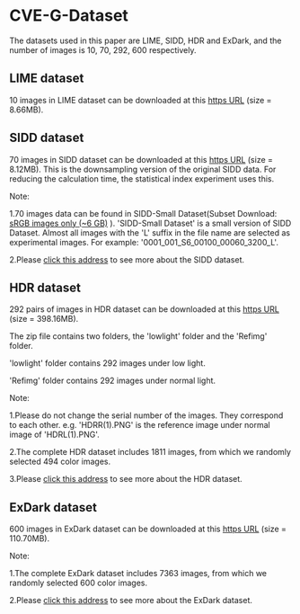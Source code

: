# CVE-G-Dataset
The datasets used in this paper are LIME, SIDD, HDR and ExDark, and the number of images is 10, 70, 292, 600 respectively.

## LIME dataset

10 images in LIME dataset can be downloaded at this [https URL](https://cloud.189.cn/t/AJRfYvUFBV3e) (size = 8.66MB).

## SIDD dataset

70 images in SIDD dataset can be downloaded at this [https URL](https://cloud.189.cn/t/IbmIZrzArAzm) (size = 8.12MB). This is the downsampling version of the original SIDD data. For reducing the calculation time, the statistical index experiment uses this.

Note:

1.70 images data can be found in SIDD-Small Dataset(Subset Download: [sRGB images only (~6 GB)](https://competitions.codalab.org/my/datasets/download/a26784fe-cf33-48c2-b61f-94b299dbc0f2) ). 'SIDD-Small Dataset' is a small version of SIDD Dataset. Almost all images with the 'L' suffix in the file name are selected as experimental images. For example: '0001_001_S6_00100_00060_3200_L'.

2.Please [click this address](https://www.eecs.yorku.ca/~kamel/sidd/dataset.php) to see more about the SIDD dataset.

## HDR dataset

292 pairs of images in HDR dataset can be downloaded at this [https URL](https://cloud.189.cn/t/yymaUrmuiMny) (size = 398.16MB).

The zip file contains two folders, the 'lowlight' folder and the 'Refimg' folder.

'lowlight' folder contains 292 images under low light.

'Refimg' folder contains 292 images under normal light.

Note: 

1.Please do not change the serial number of the images. They correspond to each other. e.g.  'HDRR(1).PNG' is the reference image under normal image of 'HDRL(1).PNG'.

2.The complete HDR dataset includes 1811 images, from which we randomly selected 494 color images.

3.Please [click this address](https://live.ece.utexas.edu/research/HDRDB/hdr_index.html) to see more about the HDR dataset.

## ExDark dataset

600 images in ExDark dataset can be downloaded at this [https URL](https://cloud.189.cn/t/jAbQveiqeEZb) (size = 110.70MB).

Note: 

1.The complete ExDark dataset includes 7363 images, from which we randomly selected 600 color images.

2.Please [click this address](https://github.com/cs-chan/Exclusively-Dark-Image-Dataset) to see more about the ExDark dataset.



